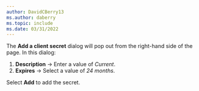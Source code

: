 ```yaml
---
author: DavidCBerry13
ms.author: daberry
ms.topic: include
ms.date: 03/31/2022
---
```

The **Add a client secret** dialog will pop out from the right-hand side of the page.  In this dialog:

1. **Description** &rarr; Enter a value of *Current*.
1. **Expires** &rarr; Select a value of *24 months*.

Select **Add** to add the secret.
